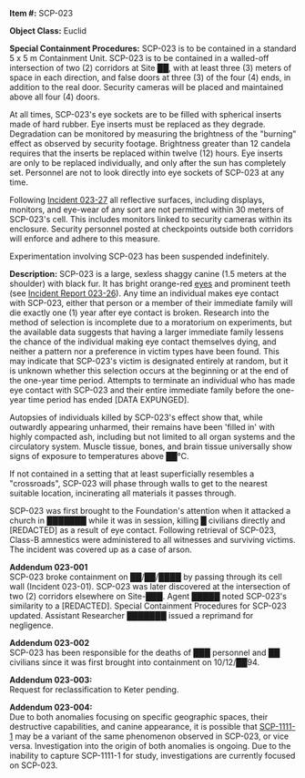 **Item #:** SCP-023

**Object Class:** Euclid

**Special Containment Procedures:** SCP-023 is to be contained in a standard 5 x 5 m Containment Unit. SCP-023 is to be contained in a walled-off intersection of two (2) corridors at Site ██, with at least three (3) meters of space in each direction, and false doors at three (3) of the four (4) ends, in addition to the real door. Security cameras will be placed and maintained above all four (4) doors.

At all times, SCP-023's eye sockets are to be filled with spherical inserts made of hard rubber. Eye inserts must be replaced as they degrade. Degradation can be monitored by measuring the brightness of the "burning" effect as observed by security footage. Brightness greater than 12 candela requires that the inserts be replaced within twelve (12) hours. Eye inserts are only to be replaced individually, and only after the sun has completely set. Personnel are not to look directly into eye sockets of SCP-023 at any time.

Following [Incident 023-27](/incident-023-27) all reflective surfaces, including displays, monitors, and eye-wear of any sort are not permitted within 30 meters of SCP-023's cell. This includes monitors linked to security cameras within its enclosure. Security personnel posted at checkpoints outside both corridors will enforce and adhere to this measure.

Experimentation involving SCP-023 has been suspended indefinitely.

**Description:** SCP-023 is a large, sexless shaggy canine (1.5 meters at the shoulder) with black fur. It has bright orange-red [eyes](/mothers-love) and prominent teeth (see [Incident Report 023-26](/incident-report-023-26)). Any time an individual makes eye contact with SCP-023, either that person or a member of their immediate family will die exactly one (1) year after eye contact is broken. Research into the method of selection is incomplete due to a moratorium on experiments, but the available data suggests that having a larger immediate family lessens the chance of the individual making eye contact themselves dying, and neither a pattern nor a preference in victim types have been found. This may indicate that SCP-023's victim is designated entirely at random, but it is unknown whether this selection occurs at the beginning or at the end of the one-year time period. Attempts to terminate an individual who has made eye contact with SCP-023 and their entire immediate family before the one-year time period has ended \[DATA EXPUNGED\].

Autopsies of individuals killed by SCP-023's effect show that, while outwardly appearing unharmed, their remains have been 'filled in' with highly compacted ash, including but not limited to all organ systems and the circulatory system. Muscle tissue, bones, and brain tissue universally show signs of exposure to temperatures above ██°C.

If not contained in a setting that at least superficially resembles a "crossroads", SCP-023 will phase through walls to get to the nearest suitable location, incinerating all materials it passes through.

SCP-023 was first brought to the Foundation's attention when it attacked a church in ███████ while it was in session, killing █ civilians directly and \[REDACTED\] as a result of eye contact. Following retrieval of SCP-023, Class-B amnestics were administered to all witnesses and surviving victims. The incident was covered up as a case of arson.

**Addendum 023-001**  
SCP-023 broke containment on ██/██/████ by passing through its cell wall (Incident 023-01). SCP-023 was later discovered at the intersection of two (2) corridors elsewhere on Site-███. Agent █████ noted SCP-023's similarity to a \[REDACTED\]. Special Containment Procedures for SCP-023 updated. Assistant Researcher ███████ issued a reprimand for negligence.

**Addendum 023-002**  
SCP-023 has been responsible for the deaths of ███ personnel and ██ civilians since it was first brought into containment on 10/12/██94.

**Addendum 023-003:**  
Request for reclassification to Keter pending.

**Addendum 023-004:**  
Due to both anomalies focusing on specific geographic spaces, their destructive capabilities, and canine appearance, it is possible that [SCP-1111-1](/scp-1111) may be a variant of the same phenomenon observed in SCP-023, or vice versa. Investigation into the origin of both anomalies is ongoing. Due to the inability to capture SCP-1111-1 for study, investigations are currently focused on SCP-023.
